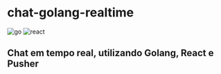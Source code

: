 # chat-golang-realtime

![go](https://img.shields.io/badge/Go-00ADD8?style=for-the-badge&logo=go&logoColor=white)
![react](https://img.shields.io/badge/React-20232A?style=for-the-badge&logo=react&logoColor=61DAFB)

## Chat em tempo real, utilizando Golang, React e Pusher
